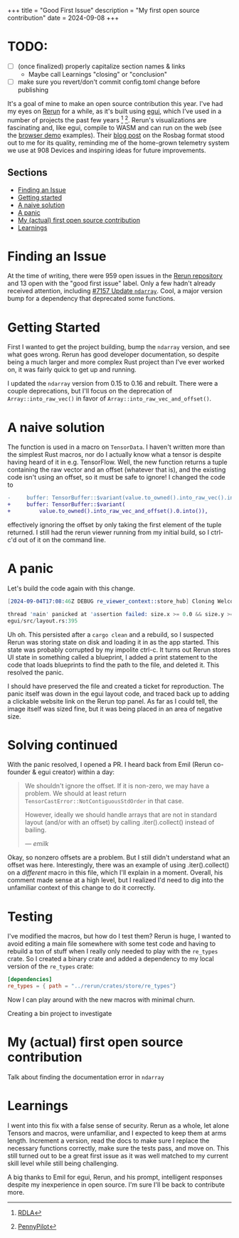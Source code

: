 +++
title = "Good First Issue"
description = "My first open source contribution"
date = 2024-09-08
+++

# TODO:
- [ ] (once finalized) properly capitalize section names & links
    - Maybe call Learnings "closing" or "conclusion"
- [ ] make sure you revert/don't commit config.toml change before publishing

It's a goal of mine to make an open source contribution this year. I've had my eyes on [Rerun](https://rerun.io/) for a while, as it's built using [egui](https://github.com/emilk/egui/), which I've used in a number of projects the past few years [^1] [^2]. Rerun's visualizations are fascinating and, like egui, compile to WASM and can run on the web (see the [browser demo](https://rerun.io/viewer) examples). Their [blog post](https://rerun.io/blog/rosbag) on the Rosbag format stood out to me for its quality, reminding me of the home-grown telemetry system we use at 908 Devices and inspiring ideas for future improvements.

## Sections
- [Finding an Issue](#finding-an-issue)
- [Getting started](#getting-started)
- [A naive solution](#a-naive-solution)
- [A panic](#a-panic)
- [My (actual) first open source contribution](#my-actual-first-open-source-contribution)
- [Learnings](#learnings)

# Finding an Issue
At the time of writing, there were 959 open issues in the [Rerun repository](https://github.com/rerun-io/rerun) and 13 open with the "good first issue" label. Only a few hadn't already received attention, including [#7157 Update `ndarray`](https://github.com/rerun-io/rerun/issues/7157). Cool, a major version bump for a dependency that deprecated some functions.

 <!-- This certainly won't require me to refactor macros on a tensor data structure ☺️. -->

# Getting Started
First I wanted to get the project building, bump the `ndarray` version, and see what goes wrong. Rerun has good developer documentation, so despite being a much larger and more complex Rust project than I've ever worked on, it was fairly quick to get up and running.

I updated the `ndarray` version from 0.15 to 0.16 and rebuilt. There were a couple deprecations, but I'll focus on the deprecation of `Array::into_raw_vec()` in favor of `Array::into_raw_vec_and_offset()`.

# A naive solution
The function is used in a macro on `TensorData`. I haven't written more than the simplest Rust macros, nor do I actually know what a tensor is despite having heard of it in e.g. TensorFlow. Well, the new function returns a tuple containing the raw vector and an offset (whatever that is), and the existing code isn't using an offset, so it must be safe to ignore! I changed the code to
```diff
-     buffer: TensorBuffer::$variant(value.to_owned().into_raw_vec().into()),
+     buffer: TensorBuffer::$variant(
+         value.to_owned().into_raw_vec_and_offset().0.into()),
```
effectively ignoring the offset by only taking the first element of the tuple returned. I still had the rerun viewer running from my initial build, so I ctrl-c'd out of it on the command line.

# A panic

Let's build the code again with this change. 

```s
[2024-09-04T17:08:46Z DEBUG re_viewer_context::store_hub] Cloning Welcome screen as f1690a39-5c05-430e-a022-976e2a49fa9c the active blueprint for Welcome screen to Welcome screen

thread 'main' panicked at 'assertion failed: size.x >= 0.0 && size.y >= 0.0'
egui/src/layout.rs:395
```
Uh oh. This persisted after a `cargo clean` and a rebuild, so I suspected Rerun was storing state on disk and loading it in as the app started. This state was probably corrupted by my impolite ctrl-c. It turns out Rerun stores UI state in something called a blueprint, I added a print statement to the code that loads blueprints to find the path to the file, and deleted it. This resolved the panic. 

I should have preserved the file and created a ticket for reproduction. The panic itself was down in the egui layout code, and traced back up to adding a clickable website link on the Rerun top panel. As far as I could tell, the image itself was sized fine, but it was being placed in an area of negative size.

# Solving continued
With the panic resolved, I opened a PR. I heard back from Emil (Rerun co-founder & egui creator) within a day:

> We shouldn't ignore the offset. If it is non-zero, we may have a problem.
> We should at least return `TensorCastError::NotContiguousStdOrder` in that case.
>
> However, ideally we should handle arrays that are not in standard layout (and/or with an offset) by calling .iter().collect() instead of bailing.
>
> — <cite>emilk</cite>

Okay, so nonzero offsets are a problem. But I still didn't understand what an offset was here. Interestingly, there was an example of using .iter().collect() on a _different_ macro in this file, which I'll explain in a moment. Overall, his comment made sense at a high level, but I realized I'd need to dig into the unfamiliar context of this change to do it correctly.

# Testing
I've modified the macros, but how do I test them? Rerun is huge, I wanted to avoid editing a main file somewhere with some test code and having to rebuild a ton of stuff when I really only needed to play with the `re_types` crate. So I created a binary crate and added a dependency to my local version of the `re_types` crate:
```toml
[dependencies]
re_types = { path = "../rerun/crates/store/re_types"}
```
Now I can play around with the new macros with minimal churn.

Creating a bin project to investigate 

# My (actual) first open source contribution

Talk about finding the documentation error in `ndarray`

# Learnings

I went into this fix with a false sense of security. Rerun as a whole, let alone Tensors and macros, were unfamiliar, and I expected to keep them at arms length. Increment a version, read the docs to make sure I replace the necessary functions correctly, make sure the tests pass, and move on. This still turned out to be a great first issue as it was well matched to my current skill level while still being challenging.

A big thanks to Emil for egui, Rerun, and his prompt, intelligent responses despite my inexperience in open source. I'm sure I'll be back to contribute more.


[^1]: [RDLA](https://github.com/benliepert/RDLA)
[^2]: [PennyPilot](https://github.com/benliepert/PennyPilot)